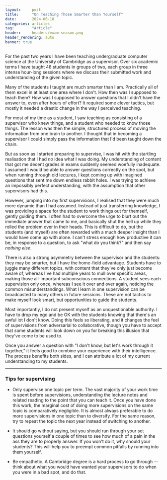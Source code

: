 ```yaml
---
layout:     post
title:      "On Teaching Those Smarter than Yourself"
date:       2024-06-18
categories: articles
tag:        "Article"
header:     headers/exam-season.png
header_rendering: auto
banner: true
---
```


For the past two years I have been teaching undergraduate computer science at the University of Cambridge as a supervisor. Over six academic terms I have taught 48 students in groups of two, each group in three intense hour-long sessions where we discuss their submitted work and understanding of the given topic.

Many of the students I taught are much smarter than I am. Practically all of them excel in at least one area where I don't. How then was I supposed to teach them? How was I supposed to answer questions that I didn't have the answer to, even after hours of effort? It required some clever tactics, but mostly it needed a drastic change in the way I perceived teaching.

For most of my time as a student, I saw teaching as consisting of a supervisor who knew things, and a student who needed to know those things. The lesson was then the simple, structured process of moving the information from one brain to another. I thought that in becoming a supervisor I could simply pass the information that I'd been taught down the chain.

But as soon as I started preparing to supervise, I was hit with the startling realisation that I had *no* idea what I was doing. My understanding of content that got me decent grades in exams suddenly seemed woefully inadequate. I assumed I would be able to answer questions correctly on the spot, but when running through old lectures, I kept coming up with imagined questions that sent me down endless rabbit holes. I was trying to achieve an impossibly perfect understanding, with the assumption that other supervisors had this.

However, jumping into my first supervisions, I realised that they were much more dynamic than I had assumed. Instead of just transferring knowledge, I was providing a space for the student to work things out for themself, gently guiding them. I often had to overcome the urge to blurt out the immediate answer that came to me, and basically shut the hell up while they rolled the problem over in their heads. This is difficult to do, but the students (and myself) are often rewarded with a much deeper insight than I would have come up with alone. I can't stress enough how productive it can be, in response to a question, to ask "what do you think?" and then say *nothing else*.

There is also a strong asymmetry between the supervisor and the students: they may be smarter, but I have the home-field advantage. Students have to juggle many different topics, with content that they've only just become aware of, whereas I've had multiple years to mull over specific areas, making those all-important subconscious connections. A student sees each supervision only once, whereas I see it over and over again, noticing the common misunderstandings. What I learn in one supervision can be broadcasted to many others in future sessions. These are not tactics to make myself look smart, but opportunities to guide the students.

Most importantly, I do not present myself as an unquestionable authority. I have to drop my ego and be OK with the students knowing that there's an awful lot I don't know. Doing this feels so liberating, and it changes the feel of supervisions from adversarial to collaborative, though you have to accept that some students will look down on you for breaking this illusion that they've come to be used to.

Once you answer a question with "I don't know, but let's work through it together," it feels good to combine your experience with their intelligence. The process benefits both sides, and I can attribute a lot of my current understanding to my students.

---

### Tips for supervising

- Only supervise one topic per term. The vast majority of your work time is spent before supervisions, understanding the lecture notes and related reading to the point that you can teach it. Once you have done this work, the marginal cost of doing more supervisions on the same topic is comparatively negligible. It is almost always preferable to do more supervisions in one topic than to diversify. For the same reason, try to repeat the topic the next year instead of switching to another.

- It should go without saying, but you should run through your set questions yourself a couple of times to see how much of a pain in the ass they are to properly answer. If you won't do it, why should your students? This will help you to preempt common pitfalls by running into them yourself.

- Be empathetic. A Cambridge degree is a hard process to go through — think about what you would have wanted your supervisors to do when you were in a bad spot, and do that.
